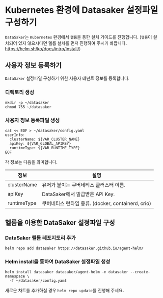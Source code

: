 # Kubernetes 환경에 Datasaker 설정파일 구성하기

`DataSaker`는 `Kubernetes` 환경에서 `헬름`을 통한 설치 가이드를 진행합니다. (`헬름`이 설치되어 있지 않으시다면 헬름 설치를 먼저 진행하여 주시기 바랍니다. https://helm.sh/ko/docs/intro/install/)

## 사용자 정보 등록하기

`DataSaker` 설정파일 구성하기 위한 사용자 테넌트 정보를 등록합니다.

### 디렉토리 생성

```shell
mkdir -p ~/datasaker
chmod 755 ~/datasaker
```

### 사용자 정보 등록파일 생성

```shell
cat << EOF > ~/datasaker/config.yaml
userInfo:
  clusterName: ${VAR_CLUSTER_NAME}
  apiKey: ${VAR_GLOBAL_APIKEY}
  runtimeType: ${VAR_RUNTIME_TYPE}
EOF
```

각 정보는 다음을 의미합니다.

| 정보          | 설명                                       |
| ----------- | ---------------------------------------- |
| clusterName | 유저가 붙이는 쿠버네티스 클러스터 이름.                   |
| apiKey      | DataSaker에서 발급받은 API Key.                |
| runtimeType | 쿠버네티스 런타임 종류. (docker, containerd, crio) |

## 헬름을 이용한 DataSaker 설정파일 구성

### DataSaker 헬름 레포지토리 추가

```shell
helm repo add datasaker https://datasaker.github.io/agent-helm/
```

### Helm install을 통하여 DataSaker 설정파일 생성

```shell
helm install datasaker datasaker/agent-helm -n datasaker --create-namespace \
  -f ~/datasaker/config.yaml
```

새로운 차트를 추가하실 경우 `helm repo update`를 진행해 주세요.
